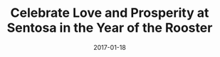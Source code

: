 ---
layout: post
title: Celebrate Love and Prosperity at Sentosa in the Year of the Rooster
date:   2017-01-18
file_url: /resources/news/files/20170118_Media-Release_Celebrate_Love_and_Prosperity_at_Sentosa_in_the_Year_of_the_Rooster.pdf
---